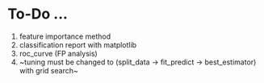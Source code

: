 # To-Do ...
1. feature importance method
2. classification report with matplotlib
3. roc_curve (FP analysis)
4. ~tuning must be changed to (split_data -> fit_predict -> best_estimator) with grid search~